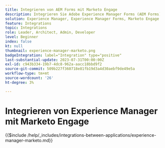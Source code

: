 ```yaml
---
title: Integrieren von AEM Forms mit Marketo Engage
description: Integrieren Sie Adobe Experience Manager Forms (AEM Forms) mit der Marketo Engage-Optimierung der Lead-Generierung.
solution: Experience Manager, Experience Manager Forms, Marketo Engage
feature: Integrations
topic: Integrations
role: Leader, Architect, Admin, Developer
level: Beginner
index: false
kt: null
thumbnail: experience-manager-marketo.png
badgeIntegration: label="Integration" type="positive"
last-substantial-update: 2023-07-31T00:00:00Z
exl-id: c943b334-19b7-4dc8-962a-aacc18bbd9f2
source-git-commit: 509b227f360718e81fb19d3a4d30aebf9de49e5a
workflow-type: tm+mt
source-wordcount: '26'
ht-degree: 3%

---
```


# Integrieren von Experience Manager mit Marketo Engage

{{$include /help/_includes/integrations-between-applications/experience-manager-marketo.md}}
